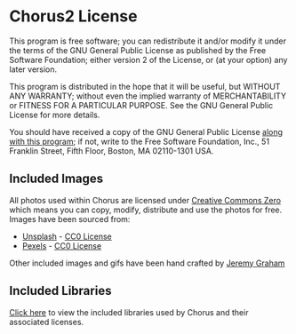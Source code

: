 # Chorus2 License

This program is free software; you can redistribute it and/or modify
it under the terms of the GNU General Public License as published by
the Free Software Foundation; either version 2 of the License, or
(at your option) any later version.

This program is distributed in the hope that it will be useful,
but WITHOUT ANY WARRANTY; without even the implied warranty of
MERCHANTABILITY or FITNESS FOR A PARTICULAR PURPOSE.  See the
GNU General Public License for more details.

You should have received a copy of the GNU General Public License
[along with this program](https://github.com/xbmc/chorus2/blob/master/LICENSE);
if not, write to the Free Software Foundation, Inc., 51 Franklin Street,
Fifth Floor, Boston, MA 02110-1301 USA.

## Included Images

All photos used within Chorus are licensed under [Creative Commons Zero](https://creativecommons.org/publicdomain/zero/1.0/)
which means you can copy, modify, distribute and use the photos for free. Images have been sourced from:

* [Unsplash](https://unsplash.com) - [CC0 License](https://unsplash.com/license)
* [Pexels](https://www.pexels.com) - [CC0 License](https://www.pexels.com/photo-license/)

Other included images and gifs have been hand crafted by [Jeremy Graham](http://jez.me)

## Included Libraries

[Click here](https://github.com/xbmc/chorus2/tree/master/src/lib) to view the included libraries used by Chorus and
their associated licenses.
